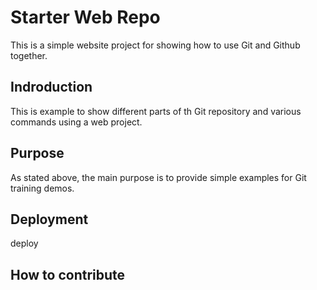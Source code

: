 # Starter Web Repo

This is a simple website project for showing how to use Git and Github together.

## Indroduction

This is example to show different parts of th Git repository and various commands using a web project.

## Purpose

As stated above, the main purpose is to provide simple examples for Git training demos.

## Deployment

deploy

## How to contribute